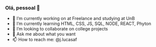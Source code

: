 ### Olá, pessoal 👋


- 🔭 I’m currently working on at Freelance and studying at UnB
- 🌱 I’m currently learning HTML, CSS, JS, SQL, NODE, REACT, Phyton
- 👯 I’m looking to collaborate on college projects
- 💬 Ask me about what you want
- 📫 How to reach me: @j.lucasaf

